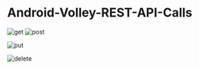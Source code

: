 # Android-Volley-REST-API-Calls
![get](https://github.com/crazzyrainbow/Android-Volley-REST-API-Calls/assets/97375493/c523fd30-743a-4f73-8f9e-7b06b3e575b2)
![post](https://github.com/crazzyrainbow/Android-Volley-REST-API-Calls/assets/97375493/c9f9134b-f76a-4101-8765-b6b8f7ecd134)

![put](https://github.com/crazzyrainbow/Android-Volley-REST-API-Calls/assets/97375493/1a268f54-7651-4537-87b2-c28cc49a086c)

![delete](https://github.com/crazzyrainbow/Android-Volley-REST-API-Calls/assets/97375493/879b0205-d23d-497f-97ee-411b42a06381)



